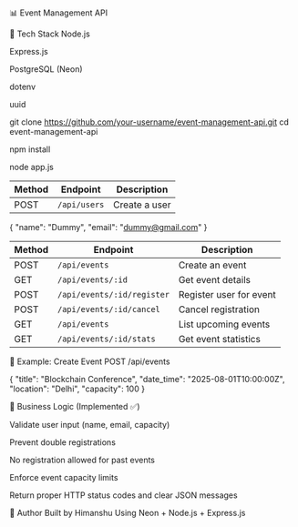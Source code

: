 📊 Event Management API


🚀 Tech Stack
Node.js

Express.js

PostgreSQL (Neon)

dotenv

uuid

git clone https://github.com/your-username/event-management-api.git
cd event-management-api

npm install

node app.js

| Method | Endpoint     | Description   |
| ------ | ------------ | ------------- |
| POST   | `/api/users` | Create a user |

{
    "name": "Dummy",
    "email": "dummy@gmail.com"
}

| Method | Endpoint                   | Description             |
| ------ | -------------------------- | ----------------------- |
| POST   | `/api/events`              | Create an event         |
| GET    | `/api/events/:id`          | Get event details       |
| POST   | `/api/events/:id/register` | Register user for event |
| POST   | `/api/events/:id/cancel`   | Cancel registration     |
| GET    | `/api/events`              | List upcoming events    |
| GET    | `/api/events/:id/stats`    | Get event statistics    |


📖 Example: Create Event
POST /api/events


{
    "title": "Blockchain Conference",
    "date_time": "2025-08-01T10:00:00Z",
    "location": "Delhi",
    "capacity": 100
}

📏 Business Logic (Implemented ✅)

Validate user input (name, email, capacity)

Prevent double registrations

No registration allowed for past events

Enforce event capacity limits

Return proper HTTP status codes and clear JSON messages

👏 Author
Built by Himanshu
Using Neon + Node.js + Express.js